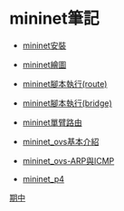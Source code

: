 # mininet筆記
* [mininet安裝](https://github.com/110610531/Mininet_note/blob/main/1-mininet%E5%AE%89%E8%A3%9D.md)

* [mininet繪圖](https://github.com/110610531/Mininet_note/blob/main/0-mininet%E7%B9%AA%E5%9C%96gnuplot.md)

* [mininet腳本執行(route)](https://github.com/110610531/Mininet_note/blob/main/2-mininet%E8%85%B3%E6%9C%AC%E5%9F%B7%E8%A1%8C(route).md)

* [mininet腳本執行(bridge)](https://github.com/110610531/Mininet_note/blob/main/3-mininet%E8%85%B3%E6%9C%AC%E5%9F%B7%E8%A1%8C(bridge).md)

* [mininet單臂路由](https://github.com/110610531/Mininet_note/blob/main/4-mininet%E5%96%AE%E8%87%82%E8%B7%AF%E7%94%B1.md)

* [mininet_ovs基本介紹](https://github.com/110610531/Mininet_note/blob/main/5-mininet_ovs%E5%9F%BA%E6%9C%AC%E4%BB%8B%E7%B4%B9.md)

* [mininet_ovs-ARP與ICMP](https://github.com/110610531/Mininet_note/blob/main/6-mininet_ovs-ARP%E8%88%87ICMP.md)

* [mininet_p4](https://github.com/110610531/Mininet_note/blob/main/7-mininet_p4.md)

[期中](https://github.com/110610531/Mininet_note/blob/main/%E6%9C%9F%E4%B8%AD.md)


